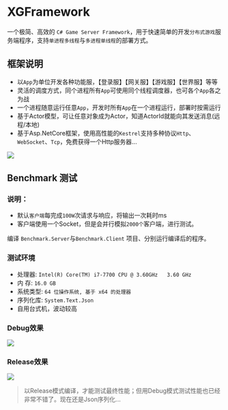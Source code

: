 # XGFramework

一个极简、高效的 `C# Game Server Framework`，用于快速简单的开发`分布式游戏`服务端程序，支持`单进程多线程`与`多进程单线程`的部署方式。

## 框架说明

* 以`App`为单位开发各种功能服，【登录服】【网关服】【游戏服】【世界服】等等
* 灵活的调度方式，同个进程所有`App`可使用同个线程调度器，也可各个`App`各之为战
* 一个进程随意运行任意`App`，开发时所有`App`在一个进程运行，部署时按需运行
* 基于Actor模型，可让任意对象成为Actor，知道ActorId就能向其发送消息(远程/本地)
* 基于Asp.NetCore框架，使用高性能的`Kestrel`支持多种协议`Http`、`WebSocket`、`Tcp`，免费获得一个Http服务器...


![](https://github.com/Yinmany/XGFramework/raw/main/doc/framework.png)

## Benchmark 测试

### 说明：
* 默认`客户端`每完成`100W`次请求与响应，将输出一次耗时ms
* 客户端使用一个Socket，但是会并行模拟`2000个`客户端，进行测试。

编译 `Benchmark.Server`与`Benchmark.Client` 项目、分别运行编译后的程序。

### 测试环境
* 处理器: `Intel(R) Core(TM) i7-7700 CPU @ 3.60GHz   3.60 GHz`
* 内  存: `16.0 GB`
* 系统类型: `64 位操作系统, 基于 x64 的处理器`
* 序列化库: `System.Text.Json`
* 自用台式机，波动较高

### Debug效果

![](https://github.com/Yinmany/XGFramework/raw/main/doc/benchmark_debug.png)

### Release效果

![](https://github.com/Yinmany/XGFramework/raw/main/doc/benchmark_release.png)


> 以Release模式编译，才能测试最终性能；但用Debug模式测试性能也已经非常不错了。现在还是Json序列化...